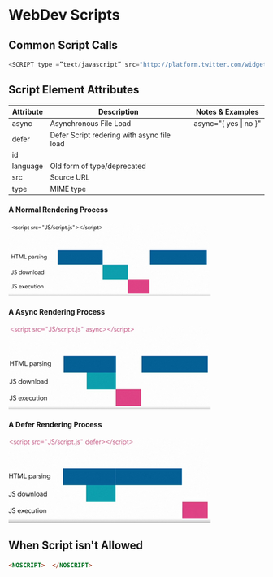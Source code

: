 # WebDev Scripts

## Common Script Calls
```javascript
<SCRIPT type =”text/javascript” src="http://platform.twitter.com/widgets.js"></SCRIPT>
```

## Script Element Attributes
| Attribute | Description | Notes & Examples |  
| --- | --- | --- |  
| async | Asynchronous File Load | async="{ yes \| no }" | 
| defer | Defer Script redering with async file load |  |  
| id |  |  |  
| language | Old form of type/deprecated |  |  
| src | Source URL |  |  
| type | MIME type |  |  

#### A Normal Rendering Process  
![Normal HTML Rendering](NormalProcess.png)  

#### A Async Rendering Process  
![Async HTML Rendering](AsyncProcess.png)

#### A Defer Rendering Process  
![Defer HTML Rendering](DeferProcess.png)


## When Script isn't Allowed
```html
<NOSCRIPT>  </NOSCRIPT>
```

